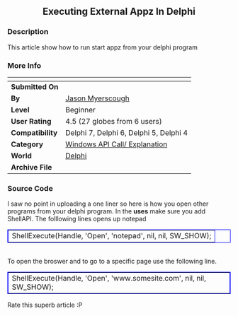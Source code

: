 ﻿<div align="center">

## Executing External Appz In Delphi


</div>

### Description

This article show how to run start appz from your delphi program
 
### More Info
 


<span>             |<span>
---                |---
**Submitted On**   |
**By**             |[Jason Myerscough](https://github.com/Planet-Source-Code/PSCIndex/blob/master/ByAuthor/jason-myerscough.md)
**Level**          |Beginner
**User Rating**    |4.5 (27 globes from 6 users)
**Compatibility**  |Delphi 7, Delphi 6, Delphi 5, Delphi 4
**Category**       |[Windows API Call/ Explanation](https://github.com/Planet-Source-Code/PSCIndex/blob/master/ByCategory/windows-api-call-explanation__7-39.md)
**World**          |[Delphi](https://github.com/Planet-Source-Code/PSCIndex/blob/master/ByWorld/delphi.md)
**Archive File**   |[](https://github.com/Planet-Source-Code/jason-myerscough-executing-external-appz-in-delphi__7-894/archive/master.zip)





### Source Code

I saw no point in uploading a one liner so here is how you open other programs from your delphi program.
In the <b>uses</b> make sure you add ShellAPI.
The folllowing lines opens up notepad
<br>
<table align=center cellpadding=0 cellspacing=0 border=1 bordercolor=blue>
<tr>
<td>ShellExecute(Handle, 'Open', 'notepad', nil, nil, SW_SHOW);</td>
</tr>
</table>
<br>
To open the broswer and to go to a specific page use the following line.
<br>
<table align=center cellpadding=0 cellspacing=0 border=1 bordercolor=blue>
<tr>
<td>ShellExecute(Handle, 'Open', 'www.somesite.com', nil, nil, SW_SHOW);</td>
</tr>
</table>
Rate this superb article :P

